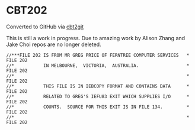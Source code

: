 # CBT202
Converted to GitHub via [cbt2git](https://github.com/wizardofzos/cbt2git)

This is still a work in progress. 
Due to amazing work by Alison Zhang and Jake Choi repos are no longer deleted.

```
//***FILE 202 IS FROM MR GREG PRICE OF FERNTREE COMPUTER SERVICES   *   FILE 202
//*           IN MELBOURNE,  VICTORIA,  AUSTRALIA.                  *   FILE 202
//*                                                                 *   FILE 202
//*           THIS FILE IS IN IEBCOPY FORMAT AND CONTAINS DATA      *   FILE 202
//*           RELATED TO GREG'S IEFU83 EXIT WHICH SUPPLIES I/O      *   FILE 202
//*           COUNTS.  SOURCE FOR THIS EXIT IS IN FILE 134.         *   FILE 202
//*                                                                 *   FILE 202
```
